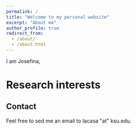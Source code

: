 ```yaml
---
permalink: /
title: "Welcome to my personal website"
excerpt: "About me"
author_profile: true
redirect_from: 
  - /about/
  - /about.html
---
```


I am Josefina, 

Research interests
======


Contact
------
Feel free to sed me an email to lacasa "at" ksu.edu.

